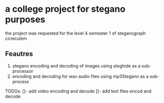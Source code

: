 # a college project for stegano purposes
the project was requested for the level 4 semester 1 of steganograph cirreculem 

## Feautres
1. stegano encoding and decoding of images using steghide as a sub-processor
2. encoding and decoding for wav audio files using mp3Stegano as a sub-process

TODOs:
[]- add video encoding and decode
[]- add text files encod and decode

